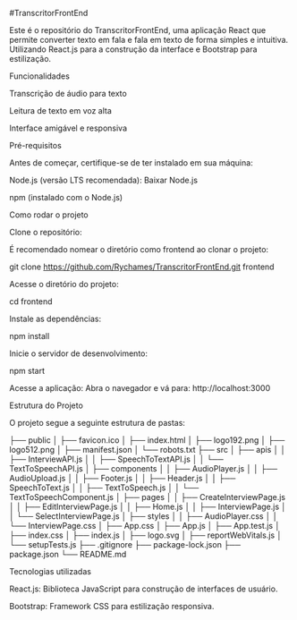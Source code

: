 #TranscritorFrontEnd

Este é o repositório do TranscritorFrontEnd, uma aplicação React que permite converter texto em fala e fala em texto de forma simples e intuitiva. Utilizando React.js para a construção da interface e Bootstrap para estilização.

Funcionalidades

Transcrição de áudio para texto

Leitura de texto em voz alta

Interface amigável e responsiva

Pré-requisitos

Antes de começar, certifique-se de ter instalado em sua máquina:

Node.js (versão LTS recomendada): Baixar Node.js

npm (instalado com o Node.js)

Como rodar o projeto

Clone o repositório:

É recomendado nomear o diretório como frontend ao clonar o projeto:

git clone https://github.com/Rychames/TranscritorFrontEnd.git frontend

Acesse o diretório do projeto:

cd frontend

Instale as dependências:

npm install

Inicie o servidor de desenvolvimento:

npm start

Acesse a aplicação:
Abra o navegador e vá para: http://localhost:3000

Estrutura do Projeto

O projeto segue a seguinte estrutura de pastas:

├── public
│   ├── favicon.ico
│   ├── index.html
│   ├── logo192.png
│   ├── logo512.png
│   ├── manifest.json
│   └── robots.txt
├── src
│   ├── apis
│   │   ├── InterviewAPI.js
│   │   ├── SpeechToTextAPI.js
│   │   └── TextToSpeechAPI.js
│   ├── components
│   │   ├── AudioPlayer.js
│   │   ├── AudioUpload.js
│   │   ├── Footer.js
│   │   ├── Header.js
│   │   ├── SpeechToText.js
│   │   ├── TextToSpeech.js
│   │   └── TextToSpeechComponent.js
│   ├── pages
│   │   ├── CreateInterviewPage.js
│   │   ├── EditInterviewPage.js
│   │   ├── Home.js
│   │   ├── InterviewPage.js
│   │   └── SelectInterviewPage.js
│   ├── styles
│   │   ├── AudioPlayer.css
│   │   └── InterviewPage.css
│   ├── App.css
│   ├── App.js
│   ├── App.test.js
│   ├── index.css
│   ├── index.js
│   ├── logo.svg
│   ├── reportWebVitals.js
│   └── setupTests.js
├── .gitignore
├── package-lock.json
├── package.json
└── README.md

Tecnologias utilizadas

React.js: Biblioteca JavaScript para construção de interfaces de usuário.

Bootstrap: Framework CSS para estilização responsiva.



